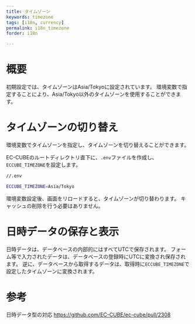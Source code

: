 ```yaml
---
title: タイムゾーン
keywords: timezone
tags: [i18n, currency]
permalink: i18n_timezone
forder: i18n

---
```


# 概要

初期設定では、タイムゾーンはAsia/Tokyoに設定されています。
環境変数で指定することにより、Asia/Tokyo以外のタイムゾーンを使用することができます。

# タイムゾーンの切り替え

環境変数でタイムゾーンを指定し、タイムゾーンを切り替えることができます。

EC-CUBEのルートディレクトリ直下に、`.env`ファイルを作成し、`ECCUBE_TIMEZONE`を設定します。

```bash
//.env

ECCUBE_TIMEZONE=Asia/Tokyo
```

環境変数設定後、画面をリロードすると、タイムゾーンが切り替わります。
キャッシュの削除を行う必要はありません。

# 日時データの保存と表示

日時データは、データベースの内部的にはすべてUTCで保存されます。
フォーム等で入力されたデータは、データベースの登録時にUTCに変換され保存されます。
逆に、データベースから取得するデータは、取得時に`ECCUBE_TIMEZONE`で設定したタイムゾーンに変換されます。

# 参考

日時データ型の対応
https://github.com/EC-CUBE/ec-cube/pull/2308